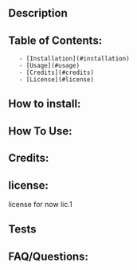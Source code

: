 # 
   ## Description 
  
   ## Table of Contents:
       - [Installation](#installation)
       - [Usage](#usage)
       - [Credits](#credits)
       - [License](#license)
   ## How to install:
  
   ## How To Use:
  
   ## Credits:
  
   ## license:
  license for now
  lic.1
   ## Tests

   ## FAQ/Questions:
  
